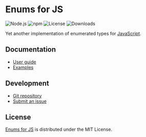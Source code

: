 # Enums for JS
![Node.js](https://badgen.net/npm/node/@cedx/enum) ![npm](https://badgen.net/npm/v/@cedx/enum) ![License](https://badgen.net/npm/license/@cedx/enum) ![Downloads](https://badgen.net/npm/dt/@cedx/enum)

Yet another implementation of enumerated types for [JavaScript](https://developer.mozilla.org/docs/Web/JavaScript).

## Documentation
- [User guide](https://github.com/cedx/enum.js/wiki)
- [Examples](https://github.com/cedx/enum.js/tree/main/example)

## Development
- [Git repository](https://github.com/cedx/enum.js)
- [Submit an issue](https://github.com/cedx/enum.js/issues)

## License
[Enums for JS](https://github.com/cedx/enum.js) is distributed under the MIT License.
